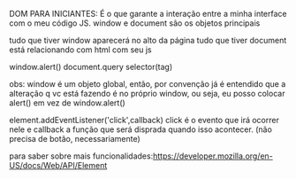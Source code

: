 DOM PARA INICIANTES:
 É o que garante a interação entre a minha interface com o meu código JS.
window e document são os objetos principais

tudo que tiver window aparecerá no alto da página
tudo que tiver document está relacionando com html com seu js

 window.alert()
 document.query selector(tag)

 obs: window é um objeto global, então, por convenção já é entendido que a alteração q vc está fazendo é no próprio window, ou seja, eu posso colocar alert() em vez de window.alert()

element.addEventListener('click',callback)
click é o evento que irá ocorrer nele e callback a função que será disprada quando isso acontecer. (não precisa de botão, necessariamente)


 para saber sobre mais funcionalidades:https://developer.mozilla.org/en-US/docs/Web/API/Element




    